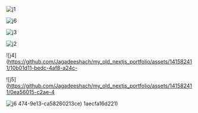 ![j1](https://github.com/Jagadeeshach/my_old_nextjs_portfolio/assets/141582411/53725c7f-c2fa-441a-88df-611a9a871b56)

![j6](https://github.com/Jagadeeshach/my_old_nextjs_portfolio/assets/141582411/b5b97b7b-b282-4f00-a658-6372479d9e85)

![j3](https://github.com/Jagadeeshach/my_old_nextjs_portfolio/assets/141582411/864af1d6-4a93-4b31-8f50-e39c130e9bd3)

![j2](https://github.com/Jagadeeshach/my_old_nextjs_portfolio/assets/141582411/40710ee3-ac1b-46b1-85ed-9203b8def493)

![j4](https://github.com/Jagadeeshach/my_old_nextjs_portfolio/assets/141582411/10b01d11-bedc-4af8-a24c-

![j5](https://github.com/Jagadeeshach/my_old_nextjs_portfolio/assets/141582411/0ea56015-c2ae-4

![j6](https://github.com/Jagadeeshach/my_old_nextjs_portfolio/assets/141582411/ddb9855e-8988-4eef-b029-388bcd8593ae)
474-9e13-ca58260213ce)
1aecfa16d221)

